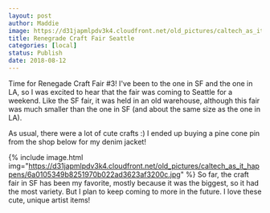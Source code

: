 ```yaml
---
layout: post
author: Maddie
image: https://d31japmlpdv3k4.cloudfront.net/old_pictures/caltech_as_it_happens/6a0105349b8251970b022ad3623b07200c.jpg
title: Renegrade Craft Fair Seattle
categories: [local]
status: Publish
date: 2018-08-12
---
```


Time for Renegade Craft Fair #3! I've been to the one in SF and the one in LA, so I was excited to hear that the fair was coming to Seattle for a weekend. Like the SF fair, it was held in an old warehouse, although this fair was much smaller than the one in SF (and about the same size as the one in LA).

As usual, there were a lot of cute crafts :) I ended up buying a pine cone pin from the shop below for my denim jacket!


{% include image.html img="https://d31japmlpdv3k4.cloudfront.net/old_pictures/caltech_as_it_happens/6a0105349b8251970b022ad3623af3200c.jpg" %}
So far, the craft fair in SF has been my favorite, mostly because it was the biggest, so it had the most variety. But I plan to keep coming to more in the future. I love these cute, unique artist items!
